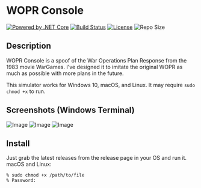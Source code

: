 # WOPR Console
[![Powered by .NET Core](https://img.shields.io/badge/Powered%20by-.NET%205.0-512BD4?style=flat-square&logo=visual-studio)](dotnet.microsoft.com)
[![Build Status](https://img.shields.io/appveyor/build/Gravy59/WOPR-Console?style=flat-square&logo=appveyor)](https://ci.appveyor.com/project/Gravy59/wopr-console)
[![License](https://img.shields.io/github/license/gravy59/wopr-console.svg?label=License&style=flat-square)](https://github.com/Gravy59/WOPR-Console/blob/master/LICENSE)
![Repo Size](https://img.shields.io/github/repo-size/Gravy59/WOPR-Console?style=flat-square)

## Description
WOPR Console is a spoof of the War Operations Plan Response from the 1983 movie WarGames. I've designed it to imitate the original WOPR as much as possible with more plans in the future.

This simulator works for Windows 10, macOS, and Linux. It may require ```sudo chmod +x``` to run.

## Screenshots (Windows Terminal)
![Image](<https://i.imgur.com/VFnNOBP.png>)
![Image](<https://i.imgur.com/n8UIIwM.png>)
![Image](<https://i.imgur.com/NGfHyIu.png>)

## Install
Just grab the latest releases from the release page in your OS and run it. 
macOS and Linux:

    % sudo chmod +x /path/to/file
    % Password:
